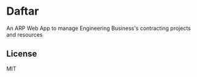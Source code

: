 # Daftar

An ARP Web App to manage Engineering Business's contracting projects and resources

## License

MIT
